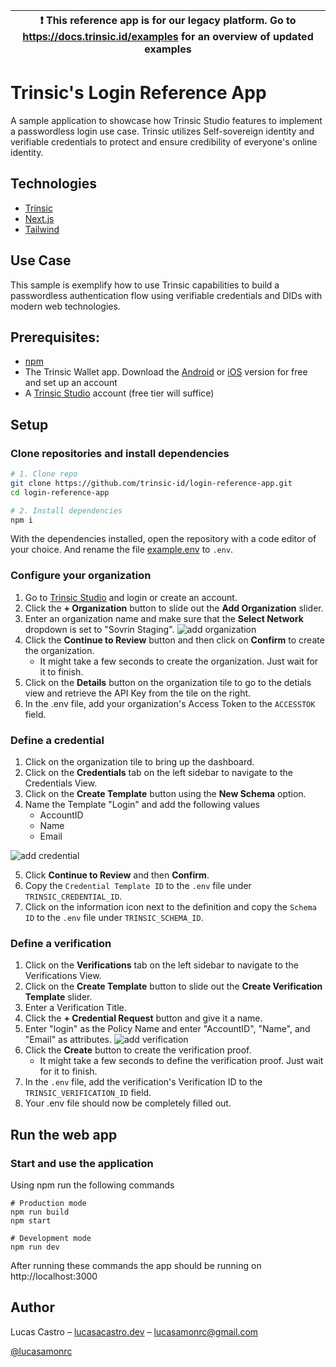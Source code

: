 | :exclamation:  This reference app is for our legacy platform. Go to https://docs.trinsic.id/examples for an overview of updated examples   |
|-----------------------------------------|


# Trinsic's Login Reference App

A sample application to showcase how Trinsic Studio features to implement a passwordless login use case. Trinsic utilizes Self-sovereign identity and verifiable credentials to protect and ensure credibility of everyone's online identity.

## Technologies

- [Trinsic](https://trinsic.id/)
- [Next.js](https://nextjs.org)
- [Tailwind](https://tailwindcss.com/)

## Use Case
This sample is exemplify how to use Trinsic capabilities to build a passwordless authentication flow using verifiable credentials and DIDs with modern web technologies.

## Prerequisites:
- [npm](https://www.npmjs.com/get-npm)
- The Trinsic Wallet app. Download the [Android](https://play.google.com/store/apps/details?id=id.streetcred.apps.mobile) or [iOS](https://apps.apple.com/us/app/trinsic-wallet/id1475160728) version for free and set up an account
- A [Trinsic Studio](https://trinsic.studio) account (free tier will suffice) 

## Setup

### Clone repositories and install dependencies

```sh
# 1. Clone repo
git clone https://github.com/trinsic-id/login-reference-app.git
cd login-reference-app

# 2. Install dependencies
npm i
```

With the dependencies installed, open the repository with a code editor of your choice. And rename the file [example.env](./example.env) to `.env`.

### Configure your organization
 1. Go to <a href="https://studio.trinsic.id" target="_blank">Trinsic Studio</a> and login or create an account.
 2. Click the **+ Organization** button to slide out the **Add Organization** slider.
 3. Enter an organization name and make sure that the **Select Network** dropdown is set to "Sovrin Staging".
 ![add organization](https://raw.githubusercontent.com/trinsic-id/verifier-reference-app/master/assets/addOrg.png)
 4. Click the **Continue to Review** button and then click on **Confirm** to create the organization.
    - It might take a few seconds to create the organization. Just wait for it to finish.
 5. Click on the **Details** button on the organization tile to go to the detials view and retrieve the API Key from the tile on the right.
 6. In the .env file, add your organization's Access Token to the `ACCESSTOK` field.
    
### Define a credential
 1. Click on the organization tile to bring up the dashboard.
 2. Click on the **Credentials** tab on the left sidebar to navigate to the Credentials View.
 3. Click on the **Create Template** button using the **New Schema** option.
 4. Name the Template "Login" and add the following values
     - AccountID
     - Name
     - Email

 ![add credential](https://i.ibb.co/5MtNcL2/Screen-Shot-2022-03-22-at-10-50-34-AM.png)

 5. Click **Continue to Review** and then **Confirm**.
 6. Copy the `Credential Template ID` to the `.env` file under `TRINSIC_CREDENTIAL_ID`.
 7. Click on the information icon next to the definition and copy the `Schema ID` to the `.env` file under `TRINSIC_SCHEMA_ID`.
 
### Define a verification
1. Click on the **Verifications** tab on the left sidebar to navigate to the Verifications View.
2. Click on the **Create Template** button to slide out the **Create Verification Template** slider.
3. Enter a Verification Title.
4. Click the **+ Credential Request** button and give it a name.
5. Enter "login" as the Policy Name and enter "AccountID", "Name", and "Email" as attributes.
![add verification](https://i.ibb.co/MP4zwfV/Screen-Shot-2022-03-22-at-10-54-59-AM.png)
6. Click the **Create** button to create the verification proof.
    - It might take a few seconds to define the verification proof. Just wait for it to finish.
7. In the `.env` file, add the verification's Verification ID to the `TRINSIC_VERIFICATION_ID` field.
8. Your .env file should now be completely filled out.

## Run the web app
 
### Start and use the application

Using npm run the following commands

```
# Production mode
npm run build
npm start

# Development mode
npm run dev
```

After running these commands the app should be running on http://localhost:3000


## Author

Lucas Castro – [lucasacastro.dev](https://www.lucasacastro.dev) – lucasamonrc@gmail.com

[@lucasamonrc](https://github.com/lucasamonrc)
